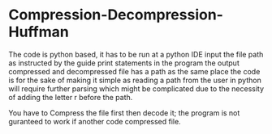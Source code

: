 # Compression-Decompression-Huffman
The code is python based, it has to be run at a python IDE
input the file path as instructed by the guide print statements in the program
the output compressed and decompressed file has a path as the same place the code is for the sake of making it simple as reading a path from the user in python will require further parsing which might be complicated due to the necessity of adding the letter r before the path.

You have to Compress the file first then decode it; the program is not guranteed to work if another code compressed file.
